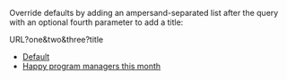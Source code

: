 Override defaults by adding an ampersand-separated list after the query with an optional fourth parameter to add a title:

URL?one&two&three?title

* [Default](https://deanturpin.github.io/good_cheap_fast/)
* [Happy program managers this month](https://deanturpin.github.io/good_cheap_fast/?Dave&Richard&Tim&Happy%20PMs%20in%20September)
